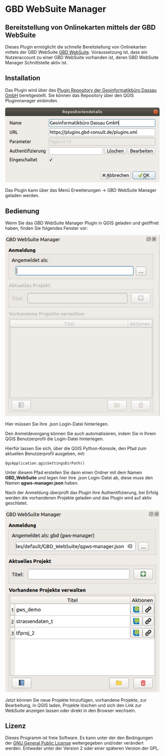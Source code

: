 GBD WebSuite Manager
==============

Bereitstellung von Onlinekarten mittels der GBD WebSuite
--------------------------------------------------------

Dieses Plugin ermöglicht die schnelle Bereitstellung von Onlinekarten mittels der GBD WebSuite [GBD WebSuite](https://gws.gbd-consult.de). Voraussetzung ist, dass ein Nutzeraccount zu einer GBD WebSuite vorhanden ist, deren GBD WebSuite Manager Schnittstelle aktiv ist. 

Installation
------------

Das Plugin wird über das [Plugin Repository der Geoinformatikbüro Dassau GmbH](https://plugins.gbd-consult.de) bereitgestellt. Sie können das Repository über den QGIS Pluginmanager einbinden.

<img src="/images/repodetails.png" width="500">

Das Plugin kann über das Menü Erweiterungen -> GBD WebSuite Manager geladen werden.


Bedienung
---------
Wenn Sie das GBD WebSuite Manager Plugin in QGIS geladen und geöffnet haben, finden Sie folgendes Fenster vor:

<img src="/images/gbdmanager_blank.png" width="500">

Hier müssen Sie ihre .json Login-Datei hinterlegen.

Den Anmeldevorgang können Sie auch automatisieren, indem Sie in Ihrem QGIS Benutzerprofil die Login-Datei hinterlegen.

Hierfür lassen Sie sich, über die QGIS Python-Konsole, den Pfad zum aktuellen Benutzerprofil ausgeben, mit: 

    QgsApplication.qgisSettingsDirPath()

Unter diesem Pfad erstellen Sie dann einen Ordner mit dem Namen **GBD_WebSuite** und legen hier ihre .json Login-Datei ab, diese muss den Namen **qgws-manager.json** haben.

Nach der Anmeldung überprüft das Plugin ihre Authentifizierung, bei Erfolg werden die vorhandenen Projekte geladen und das Plugin wird auf aktiv geschlatet.

<img src="/images/gbdmanager_aktiv.png" width="500">

Jetzt können Sie neue Projekte hinzufügen, vorhandene Projekte, zur Bearbeitung, in QGIS laden, Projekte löschen und sich den Link zur WebSuite anzeigen lassen oder direkt in den Browser wechseln.

## Lizenz

Dieses Programm ist freie Software. Es kann unter der den Bedingungen der [GNU General Public License](./LICENSE) weitergegeben und/oder verändert werden. Entweder unter der Version 2 oder einer späteren Version der GPL.
